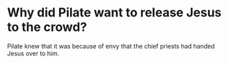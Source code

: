 # Why did Pilate want to release Jesus to the crowd?

Pilate knew that it was because of envy that the chief priests had handed Jesus over to him.
